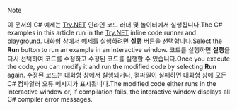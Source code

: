 
> [!NOTE]
> <span data-ttu-id="cabac-101">이 문서의 C# 예제는 [Try.NET](https://try.dot.net) 인라인 코드 러너 및 놀이터에서 실행됩니다.</span><span class="sxs-lookup"><span data-stu-id="cabac-101">The C# examples in this article run in the [Try.NET](https://try.dot.net) inline code runner and playground.</span></span> <span data-ttu-id="cabac-102">대화형 창에서 예제를 실행하려면 **실행** 버튼을 선택합니다.</span><span class="sxs-lookup"><span data-stu-id="cabac-102">Select the **Run** button to run an example in an interactive window.</span></span> <span data-ttu-id="cabac-103">코드를 실행하면 **실행**을 다시 선택하여 코드를 수정하고 수정된 코드를 실행할 수 있습니다.</span><span class="sxs-lookup"><span data-stu-id="cabac-103">Once you execute the code, you can modify it and run the modified code by selecting **Run** again.</span></span> <span data-ttu-id="cabac-104">수정된 코드는 대화형 창에서 실행되거나, 컴파일이 실패하면 대화형 창에 모든 C# 컴파일러 오류 메시지가 표시됩니다.</span><span class="sxs-lookup"><span data-stu-id="cabac-104">The modified code either runs in the interactive window or, if compilation fails, the interactive window displays all C# compiler error messages.</span></span>  
